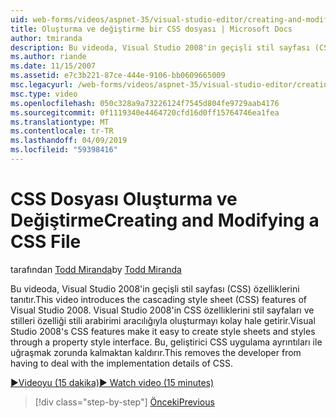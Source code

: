 ```yaml
---
uid: web-forms/videos/aspnet-35/visual-studio-editor/creating-and-modifying-a-css-file
title: Oluşturma ve değiştirme bir CSS dosyası | Microsoft Docs
author: tmiranda
description: Bu videoda, Visual Studio 2008'in geçişli stil sayfası (CSS) özelliklerini tanıtır. Visual Studio 2008'in CSS özelliklerini stil sayfaları oluşturmak kolaylaştırır bir...
ms.author: riande
ms.date: 11/15/2007
ms.assetid: e7c3b221-87ce-444e-9106-bb0609665009
msc.legacyurl: /web-forms/videos/aspnet-35/visual-studio-editor/creating-and-modifying-a-css-file
msc.type: video
ms.openlocfilehash: 050c328a9a73226124f7545d804fe9729aab4176
ms.sourcegitcommit: 0f1119340e4464720cfd16d0ff15764746ea1fea
ms.translationtype: MT
ms.contentlocale: tr-TR
ms.lasthandoff: 04/09/2019
ms.locfileid: "59398416"
---
```

# <a name="creating-and-modifying-a-css-file"></a><span data-ttu-id="ce110-104">CSS Dosyası Oluşturma ve Değiştirme</span><span class="sxs-lookup"><span data-stu-id="ce110-104">Creating and Modifying a CSS File</span></span>

<span data-ttu-id="ce110-105">tarafından [Todd Miranda](https://github.com/tmiranda)</span><span class="sxs-lookup"><span data-stu-id="ce110-105">by [Todd Miranda](https://github.com/tmiranda)</span></span>

<span data-ttu-id="ce110-106">Bu videoda, Visual Studio 2008'in geçişli stil sayfası (CSS) özelliklerini tanıtır.</span><span class="sxs-lookup"><span data-stu-id="ce110-106">This video introduces the cascading style sheet (CSS) features of Visual Studio 2008.</span></span> <span data-ttu-id="ce110-107">Visual Studio 2008'in CSS özelliklerini stil sayfaları ve stilleri özelliği stili arabirimi aracılığıyla oluşturmayı kolay hale getirir.</span><span class="sxs-lookup"><span data-stu-id="ce110-107">Visual Studio 2008's CSS features make it easy to create style sheets and styles through a property style interface.</span></span> <span data-ttu-id="ce110-108">Bu, geliştirici CSS uygulama ayrıntıları ile uğraşmak zorunda kalmaktan kaldırır.</span><span class="sxs-lookup"><span data-stu-id="ce110-108">This removes the developer from having to deal with the implementation details of CSS.</span></span>

[<span data-ttu-id="ce110-109">&#9654;Videoyu (15 dakika)</span><span class="sxs-lookup"><span data-stu-id="ce110-109">&#9654; Watch video (15 minutes)</span></span>](https://channel9.msdn.com/Blogs/ASP-NET-Site-Videos/creating-and-modifying-a-css-file)

> [!div class="step-by-step"]
> [<span data-ttu-id="ce110-110">Önceki</span><span class="sxs-lookup"><span data-stu-id="ce110-110">Previous</span></span>](quick-tour-of-the-visual-studio-2008-integrated-development-environment.md)
